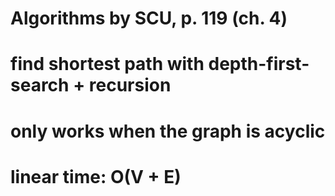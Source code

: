 # Algorithms by SCU, p. 119 (ch. 4)
# find shortest path with depth-first-search + recursion
# only works when the graph is acyclic
# linear time: O(V + E)